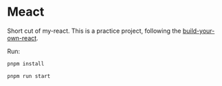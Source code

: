 # Meact

Short cut of my-react. This is a practice project, following the [build-your-own-react](https://pomb.us/build-your-own-react/).

Run:

```bash
pnpm install

pnpm run start
```